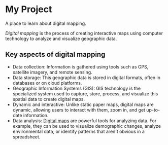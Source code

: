 # My Project

A place to learn about digital mapping.

*Digital mapping* is the process of creating interactive maps using computer technology to analyze and visualize geographic data.

## Key aspects of digital mapping
   - Data collection: Information is gathered using tools such as GPS, satellite imagery, and remote sensing.
   - Data storage: This geographic data is stored in digital formats, often in databases or on cloud platforms. 
   - Geographic Information Systems (GIS): GIS technology is the specialized system used to capture, store, process, and visualize this spatial data to create digital maps. 
   - Dynamic and interactive: Unlike static paper maps, digital maps are dynamic, allowing users to interact with them, zoom in, and get up-to-date information. 
   - Data analysis: [Digital maps](https://earth.google.com/earth/d/179tXedBMTVVUskHH1U9zFzEmo_wB5DE7?usp=sharing) are powerful tools for analyzing data. For example, they can be used to visualize demographic changes, analyze environmental data, or identify patterns that aren't obvious in a spreadsheet. 
